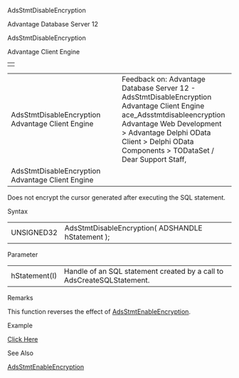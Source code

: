 AdsStmtDisableEncryption




Advantage Database Server 12  

AdsStmtDisableEncryption

Advantage Client Engine

|  |
| --- |
|  |

|  |  |  |  |  |
| --- | --- | --- | --- | --- |
| AdsStmtDisableEncryption  Advantage Client Engine |  |  | Feedback on: Advantage Database Server 12 - AdsStmtDisableEncryption Advantage Client Engine ace\_Adsstmtdisableencryption Advantage Web Development > Advantage Delphi OData Client > Delphi OData Components > TODataSet / Dear Support Staff, |  |
| AdsStmtDisableEncryption  Advantage Client Engine |  |  |  |  |

Does not encrypt the cursor generated after executing the SQL statement.

Syntax

|  |  |
| --- | --- |
| UNSIGNED32 | AdsStmtDisableEncryption( ADSHANDLE hStatement ); |

Parameter

|  |  |
| --- | --- |
| hStatement(I) | Handle of an SQL statement created by a call to AdsCreateSQLStatement. |

Remarks

This function reverses the effect of [AdsStmtEnableEncryption](ace_adsstmtenableencryption.htm).

Example

[Click Here](ace_more_examples.htm#adsstmtdisableencryption_example)

See Also

[AdsStmtEnableEncryption](ace_adsstmtenableencryption.htm)